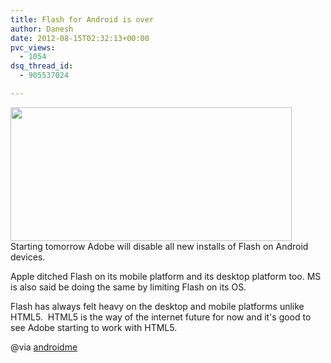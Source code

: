 ```yaml
---
title: Flash for Android is over
author: Danesh
date: 2012-08-15T02:32:13+00:00
pvc_views:
  - 1054
dsq_thread_id:
  - 905537024

---
```

<a href="/posts/flash-for-android-is-over/flash-logo-08-15-2012/" rel="attachment wp-att-3014"><img loading="lazy" class="alignnone size-medium wp-image-3014" title="flash-logo-08-15-2012" src="/wp-content/uploads/2012/08/flash-logo-08-15-2012-450x214.jpg" alt="" width="450" height="214" srcset="/wp-content/uploads/2012/08/flash-logo-08-15-2012-450x214.jpg 450w, /wp-content/uploads/2012/08/flash-logo-08-15-2012.jpg 630w" sizes="(max-width: 450px) 100vw, 450px" /></a>  
Starting tomorrow Adobe will disable all new installs of Flash on Android devices.

Apple ditched Flash on its mobile platform and its desktop platform too. MS is also said be doing the same by limiting Flash on its OS.

Flash has always felt heavy on the desktop and mobile platforms unlike HTML5.  HTML5 is the way of the internet future for now and it's good to see Adobe starting to work with HTML5.

@via [androidme][1]

 [1]: http://androidandme.com/2012/08/news/flash-for-android-is-dead/